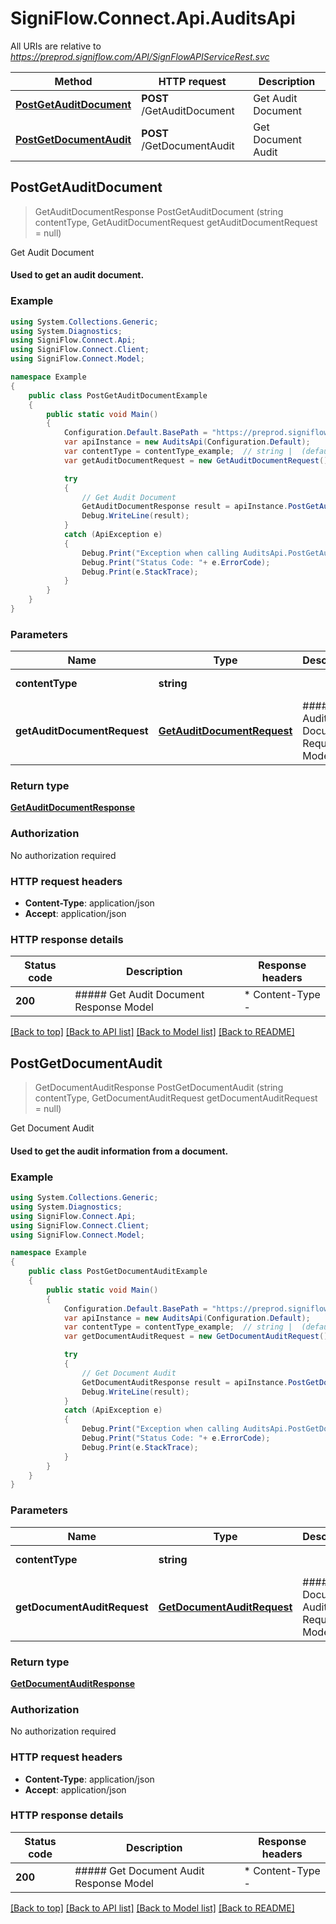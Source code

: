# SigniFlow.Connect.Api.AuditsApi

All URIs are relative to *https://preprod.signiflow.com/API/SignFlowAPIServiceRest.svc*

Method | HTTP request | Description
------------- | ------------- | -------------
[**PostGetAuditDocument**](AuditsApi.md#postgetauditdocument) | **POST** /GetAuditDocument | Get Audit Document
[**PostGetDocumentAudit**](AuditsApi.md#postgetdocumentaudit) | **POST** /GetDocumentAudit | Get Document Audit



## PostGetAuditDocument

> GetAuditDocumentResponse PostGetAuditDocument (string contentType, GetAuditDocumentRequest getAuditDocumentRequest = null)

Get Audit Document

#### Used to get an audit document.

### Example

```csharp
using System.Collections.Generic;
using System.Diagnostics;
using SigniFlow.Connect.Api;
using SigniFlow.Connect.Client;
using SigniFlow.Connect.Model;

namespace Example
{
    public class PostGetAuditDocumentExample
    {
        public static void Main()
        {
            Configuration.Default.BasePath = "https://preprod.signiflow.com/API/SignFlowAPIServiceRest.svc";
            var apiInstance = new AuditsApi(Configuration.Default);
            var contentType = contentType_example;  // string |  (default to "application/json")
            var getAuditDocumentRequest = new GetAuditDocumentRequest(); // GetAuditDocumentRequest | ##### Get Audit Document Request Model (optional) 

            try
            {
                // Get Audit Document
                GetAuditDocumentResponse result = apiInstance.PostGetAuditDocument(contentType, getAuditDocumentRequest);
                Debug.WriteLine(result);
            }
            catch (ApiException e)
            {
                Debug.Print("Exception when calling AuditsApi.PostGetAuditDocument: " + e.Message );
                Debug.Print("Status Code: "+ e.ErrorCode);
                Debug.Print(e.StackTrace);
            }
        }
    }
}
```

### Parameters


Name | Type | Description  | Notes
------------- | ------------- | ------------- | -------------
 **contentType** | **string**|  | [default to &quot;application/json&quot;]
 **getAuditDocumentRequest** | [**GetAuditDocumentRequest**](GetAuditDocumentRequest.md)| ##### Get Audit Document Request Model | [optional] 

### Return type

[**GetAuditDocumentResponse**](GetAuditDocumentResponse.md)

### Authorization

No authorization required

### HTTP request headers

- **Content-Type**: application/json
- **Accept**: application/json


### HTTP response details
| Status code | Description | Response headers |
|-------------|-------------|------------------|
| **200** | ##### Get Audit Document Response Model |  * Content-Type -  <br>  |

[[Back to top]](#)
[[Back to API list]](../README.md#documentation-for-api-endpoints)
[[Back to Model list]](../README.md#documentation-for-models)
[[Back to README]](../README.md)


## PostGetDocumentAudit

> GetDocumentAuditResponse PostGetDocumentAudit (string contentType, GetDocumentAuditRequest getDocumentAuditRequest = null)

Get Document Audit

#### Used to get the audit information from a document.

### Example

```csharp
using System.Collections.Generic;
using System.Diagnostics;
using SigniFlow.Connect.Api;
using SigniFlow.Connect.Client;
using SigniFlow.Connect.Model;

namespace Example
{
    public class PostGetDocumentAuditExample
    {
        public static void Main()
        {
            Configuration.Default.BasePath = "https://preprod.signiflow.com/API/SignFlowAPIServiceRest.svc";
            var apiInstance = new AuditsApi(Configuration.Default);
            var contentType = contentType_example;  // string |  (default to "application/json")
            var getDocumentAuditRequest = new GetDocumentAuditRequest(); // GetDocumentAuditRequest | ##### Get Document Audit Request Model (optional) 

            try
            {
                // Get Document Audit
                GetDocumentAuditResponse result = apiInstance.PostGetDocumentAudit(contentType, getDocumentAuditRequest);
                Debug.WriteLine(result);
            }
            catch (ApiException e)
            {
                Debug.Print("Exception when calling AuditsApi.PostGetDocumentAudit: " + e.Message );
                Debug.Print("Status Code: "+ e.ErrorCode);
                Debug.Print(e.StackTrace);
            }
        }
    }
}
```

### Parameters


Name | Type | Description  | Notes
------------- | ------------- | ------------- | -------------
 **contentType** | **string**|  | [default to &quot;application/json&quot;]
 **getDocumentAuditRequest** | [**GetDocumentAuditRequest**](GetDocumentAuditRequest.md)| ##### Get Document Audit Request Model | [optional] 

### Return type

[**GetDocumentAuditResponse**](GetDocumentAuditResponse.md)

### Authorization

No authorization required

### HTTP request headers

- **Content-Type**: application/json
- **Accept**: application/json


### HTTP response details
| Status code | Description | Response headers |
|-------------|-------------|------------------|
| **200** | ##### Get Document Audit Response Model |  * Content-Type -  <br>  |

[[Back to top]](#)
[[Back to API list]](../README.md#documentation-for-api-endpoints)
[[Back to Model list]](../README.md#documentation-for-models)
[[Back to README]](../README.md)

